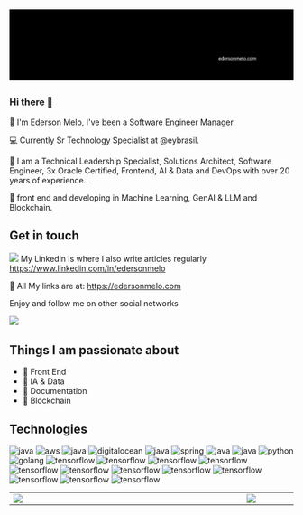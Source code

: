 [![capa](https://github.com/edersonmelo/edersonmelo/blob/f20d6afb4de75a9dad9b6b9d05278aa9e534629b/edersonmelo-com.png)](https://github.com/edersonmelo?tab=repositories)
---
### Hi there 👋

:rocket: I'm Ederson Melo, I've been a Software Engineer Manager.

:computer: Currently Sr Technology Specialist at @eybrasil.

:compass: I am a Technical Leadership Specialist, Solutions Architect, Software Engineer, 3x Oracle Certified, Frontend, AI & Data and DevOps with over 20 years of experience..

 🤖 front end and developing in Machine Learning, GenAI & LLM and Blockchain.



## Get in touch
[![](https://img.shields.io/badge/linkedin-blue)](https://www.linkedin.com/in/edersonmelo/) My Linkedin is where I also write articles regularly https://www.linkedin.com/in/edersonmelo

💙 All My links are at: https://edersonmelo.com

Enjoy and follow me on other social networks

[![](https://img.shields.io/badge/instagram-ff69b4)](https://www.instagram.com/edersonmmelo/)


## Things I am passionate about

- 💬 Front End
- 🤖 IA & Data
- 🧠 Documentation
- 🔲 Blockchain


## Technologies

<p align="left">
  <img src="https://www.vectorlogo.zone/logos/microsoft_azure/microsoft_azure-icon.svg" alt="java" width="30" height="30"/>
  <img src="https://www.vectorlogo.zone/logos/amazon_aws/amazon_aws-icon.svg" alt="aws" width="30" height="30"/>
  <img src="https://www.vectorlogo.zone/logos/google/google-icon.svg" alt="java" width="30" height="30"/>
  <img src="https://www.vectorlogo.zone/logos/digitalocean/digitalocean-icon.svg" alt="digitalocean" width="30" height="30"/>
  <img src="https://www.vectorlogo.zone/logos/java/java-icon.svg" alt="java" width="30" height="30"/>
  <img src="https://www.vectorlogo.zone/logos/springio/springio-icon.svg" alt="spring" width="30" height="30"/>
  <img src="https://www.vectorlogo.zone/logos/javascript/javascript-icon.svg" alt="java" width="30" height="30"/>
  <img src="https://www.vectorlogo.zone/logos/dotnet/dotnet-horizontal.svg" alt="java" width="70" height="30"/>
  <img src="https://www.vectorlogo.zone/logos/python/python-icon.svg" alt="python" width="30" height="30"/>
  <img src="https://www.vectorlogo.zone/logos/golang/golang-icon.svg" alt="golang" width="30" height="30"/>
  <img src="https://www.vectorlogo.zone/logos/tensorflow/tensorflow-icon.svg" alt="tensorflow" width="30" height="30"/>
  <img src="https://www.vectorlogo.zone/logos/jupyter/jupyter-icon.svg" alt="tensorflow" width="30" height="30"/>
 
  <img src="https://www.vectorlogo.zone/logos/terraformio/terraformio-icon.svg" alt="tensorflow" width="30" height="30"/>
  <img src="https://www.vectorlogo.zone/logos/vagrantup/vagrantup-icon.svg" alt="tensorflow" width="30" height="30"/>
  <img src="https://www.vectorlogo.zone/logos/docker/docker-tile.svg" alt="tensorflow" width="30" height="30"/>
  <img src="https://www.vectorlogo.zone/logos/ansible/ansible-icon.svg" alt="tensorflow" width="30" height="30"/>
  <img src="https://www.vectorlogo.zone/logos/apache_kafka/apache_kafka-icon.svg" alt="tensorflow" width="30" height="30"/>
  <img src="https://www.vectorlogo.zone/logos/jenkins/jenkins-icon.svg" alt="tensorflow" width="30" height="30"/>
  <img src="https://www.vectorlogo.zone/logos/kubernetes/kubernetes-icon.svg" alt="tensorflow" width="30" height="30"/>
  <img src="https://www.vectorlogo.zone/logos/prometheusio/prometheusio-icon.svg" alt="tensorflow" width="30" height="30"/>
  <img src="https://www.vectorlogo.zone/logos/git-scm/git-scm-icon.svg" alt="tensorflow" width="30" height="30"/>
  <img src="https://www.vectorlogo.zone/logos/grafana/grafana-icon.svg" alt="tensorflow" width="30" height="30"/>
</p>


<center>
  <table>
    <tr>
        <td><img width="400px" align="left" src="https://github-readme-stats.vercel.app/api/top-langs/?username=edersonmelo&hide=html&layout=compact&theme=buefy" /></td>
        <td><img width="495px" align="left" src="https://github-readme-stats.vercel.app/api?username=edersonmelo&theme=buefy" /></td>
    </tr>   
  </table>
</center>  

